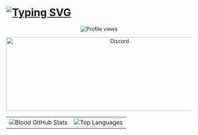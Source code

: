 # [![Typing SVG](https://readme-typing-svg.herokuapp.com?color=e6dc2e&lines=Hi,+I'm+Caique+:D)](https://git.io/typing-svg)


<p align="center">
  <img src="https://komarev.com/ghpvc/?username=kyev&label=Profile%20views&color=0e75b6&style=flat" alt="Profile views" />
</p>

<p align="center">
    <img src="https://discord-arts.asure.dev/card/1080098617924255765?disableProfileTheme=true" alt="Discord" width="600" height="200" />
</p>

<div align="center">
  <table>
    <tr>
      <td>
        <img src="https://github-readme-stats.vercel.app/api?username=kyev&show_icons=true&theme=dark&hide_border=true&layout=compact&include_all_commits=true&count_private=true" alt="Blood GitHub Stats" />
      </td>
      <td>
        <img width="200%" src="https://github-readme-stats.vercel.app/api/top-langs?username=kyev&theme=dark&hide_border=true&layout=compact&langs_count=7" alt="Top Languages" />
      </td>
    </tr>
  </table>
</div>
